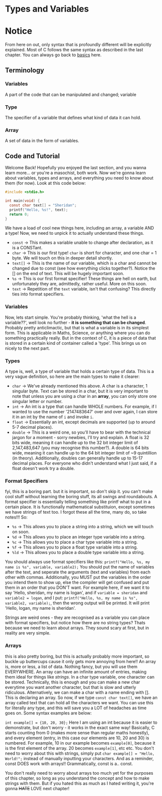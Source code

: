 # Types and Variables

# Notice
From here on out, only syntax that is profoundly different will be explicitly explained. Most of C follows the same syntax as described in the last chapter. You can always go back to [basics](basics.md) here.

## Terminology
### Variables
A part of the code that can be manipulated and changed; variable

### Type
The specifier of a variable that defines what kind of data it can hold.

### Array
A set of data in the form of variables.

## Code and Tutorial
Welcome Back! Hopefully you enjoyed the last section, and you wanna learn more... or you're a masochist, both work. Now we're gonna learn about variables, types and arrays, and everything you need to know about them
(for now). Look at this code below:

```C
#include <stdio.h>

int main(void) {
  const char text[] = "Sheridan";
  printf("Hello, %s!", text);
  return 0;
}
```
We have a load of cool new things here, including an array, a variable AND a type! Now, we need to unpick it to actually understand these things.
* `const` -> This makes a variable unable to change after declaration, as it is a CONSTant.
* `char` -> This is our first type! `char` is short for character, and one char = 1 byte. We will touch on this in deeper detail shortly.
* `text[]` -> This is the name of our variable, which is a char and cannot be changed due to const (see how everything clicks together?). Notice the [] on the end of text. This will be hugely important soon.
* `%s` -> This is our first format specifier! These things are hell on earth, but unfortunately they are, admittedly, rather useful. More on this soon.
* `text` -> Repetition of the `text` variable, isn't that confusing? This directly ties into format specifiers.

### Variables
Now, lets start simple. You're probably thinking, 'what the hell is a variable??', well look no further - **it is something that can be changed**.
Probably pretty anticlimactic, but that is what a variable is in its simplest form. This is applicable in Maths, Science, or anything where you can do something practically really. But in the context of C,
it is a piece of data that is stored in a certain kind of container called a 'type'. This brings us on nicely to the next part.

### Types
A type is, well, a type of variable that holds a certain type of data. This is a very vague definition, so here are the main types to make it clearer:
* `char` -> We've already mentioned this above. A char is a character, 1 singular byte. Text can be stored in a char, but it is very important to note that unless you are using a char in an **array**, you can only store one singular letter or number.
* `int` -> An int is a type that can handle WHOLE numbers. For example, if I wanted to use the number '2147483647' over and over again, I can store it in an int by the name of `i` and invoke `i`.
* `float` -> Essentially an int, except decimals are supported (up to around 5-7 decimal places).
* `double` -> This is a weird one, so you'll have to bear with the technical jargon for a moment - sorry newbies, I'll try and explain. A float is 32 bits wide, meaning it can handle up to the 32 bit
integer limit of 2,147,483,647 (you may recognise this number?). A double is 64 bits wide, meaning it can handle up to the 64 bit integer limit of ~9 quintillion (in theory). Additionally, doubles can generally handle
up to 15-17 decimal places. For everyone who didn't understand what I just said, if a float doesn't work try a double.

### Format Specifiers
fyi, this is a boring part. but it is important, so don't skip it. you can't make cool stuff without learning the boring stuff, its all swings and roundabouts.
A format specifier is essentially telling something like printf what to put in a certain place. It is functionally mathematical substituion, except sometimes we have strings of text too. I forgot these all the time,
many do, so take notes!!! So:
* `%s` -> This allows you to place a string into a string, which we will touch on soon.
* `%d` -> This allows you to place an integer type variable into a string.
* `%c` -> This allows you to place a char type variable into a string.
* `%f` -> This allows you to place a float type variable into a string.
* `%ld` -> This allows you to place a double type variable into a string.

You should always use format specifiers like this:
`printf("Hello, %s, my name is %s", variable, variable2);`
You should put the name of variables after the text, and seperate the arguments (text and variables) from each other with commas. Additionally, you MUST put the variables in the order you intend them to show
up, else the compiler will get confused and put them in an order that you DON'T want. For example here, if we want it to say 'Hello, sheridan, my name is logan', and if `variable = sheridan` and `variable2 = logan`, and I put:
`printf("Hello, %s, my name is %s", variable2, variable);`, then the wrong output will be printed. It will print 'Hello, logan, my name is sheridan'.

Strings are weird ones - they are recognised as a variable you can place with format specifiers, but notice how there are no string types? Thats because we need to learn about arrays. They sound scary at first, but in reality are very simple.

### Arrays
this is also pretty boring, but this is actually probably more important, so buckle up buttercups cause it only gets more annoying from here!!
An array is, more or less, a list of data. Nothing fancy, but you will use them EVERYWHERE. An array can have an infinite amount of entries, making them ideal for things like *strings*. In a char type variable, one character can be stored. Technically, this is enough and you can make a new char everytime you want another character, but that is slow and utterly ridiculous. Alternatively, we can make a char with a name ending with []. This is declaring an array. So now, if we type `const char text[]`, we have an array called text that can hold all the characters we want. You can use this for literally any type, and this will save you a LOT of headaches as time goes on. Some syntax examples are below:

`int example[] = {10, 20, 30};`
Here I am using an int because it is easier to demonstrate, but don't worry - it works in the exact same way! Basically, C starts counting from 0 (makes more sense than regular maths honestly), and every element (entry, in this case our elements are 10, 20 and 30) is numbered. For example, 10 in our example becomes `example[0]`, because it is the first element of the array. 20 becomes `example[1]`, etc etc. You don't need to worry about this with strings, simply put `char example[] = "Hello, World!";` instead of manually inputting your characters. And as a reminder, const DOES work with arrays!! Grammatically, const is a.. const.

You don't really need to worry about arrays too much yet for the purposes of this chapter, so long as you understand the concept and how to make strings with them. But if you hated this as much as I hated writing it,
you're gonna ~~HATE~~ LOVE next chapter!
